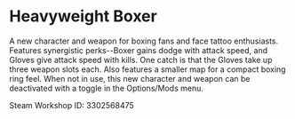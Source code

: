 # Heavyweight Boxer

A new character and weapon for boxing fans and face tattoo enthusiasts. Features synergistic perks--Boxer gains dodge with attack speed, and Gloves give attack speed with kills. One catch is that the Gloves take up three weapon slots each. Also features a smaller map for a compact boxing ring feel. When not in use, this new character and weapon can be deactivated with a toggle in the Options/Mods menu.

Steam Workshop ID: 3302568475